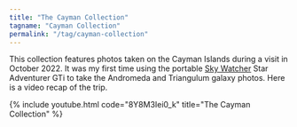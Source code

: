 ```yaml
---
title: "The Cayman Collection"
tagname: "Cayman Collection"
permalink: "/tag/cayman-collection"
---
```


This collection features photos taken on the Cayman Islands during a visit in October 2022. It was my first time using the portable [Sky Watcher](https://amzn.to/3zMQIzl) Star Adventurer GTi to take the Andromeda and Triangulum galaxy photos. Here is a video recap of the trip.

{% include youtube.html code="8Y8M3Iei0_k" title="The Cayman Collection" %}
